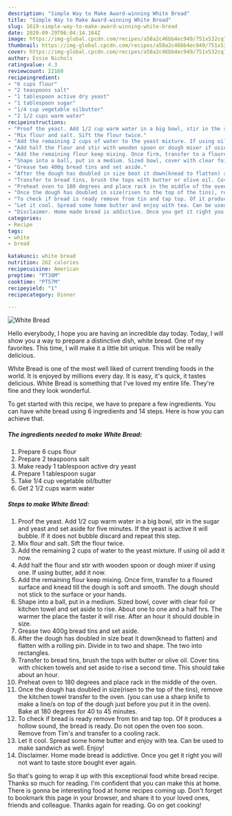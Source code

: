 ```yaml
---
description: "Simple Way to Make Award-winning White Bread"
title: "Simple Way to Make Award-winning White Bread"
slug: 1619-simple-way-to-make-award-winning-white-bread
date: 2020-09-29T06:04:14.164Z
image: https://img-global.cpcdn.com/recipes/a58a2c46bb4ec949/751x532cq70/white-bread-recipe-main-photo.jpg
thumbnail: https://img-global.cpcdn.com/recipes/a58a2c46bb4ec949/751x532cq70/white-bread-recipe-main-photo.jpg
cover: https://img-global.cpcdn.com/recipes/a58a2c46bb4ec949/751x532cq70/white-bread-recipe-main-photo.jpg
author: Essie Nichols
ratingvalue: 4.3
reviewcount: 22160
recipeingredient:
- "6 cups flour"
- "2 teaspoons salt"
- "1 tablespoon active dry yeast"
- "1 tablespoon sugar"
- "1/4 cup vegetable oilbutter"
- "2 1/2 cups warm water"
recipeinstructions:
- "Proof the yeast. Add 1/2 cup warm water in a big bowl, stir in the sugar and yeast and set aside for five minutes. If the yeast is active it will bubble. If it does not bubble discard and repeat this step."
- "Mix flour and salt. Sift the flour twice."
- "Add the remaining 2 cups of water to the yeast mixture. If using oil add it now."
- "Add half the flour and stir with wooden spoon or dough mixer if using one. If using butter, add it now."
- "Add the remaining flour keep mixing. Once firm, transfer to a floured surface and knead till the dough is soft and smooth. The dough should not stick to the surface or your hands."
- "Shape into a ball, put in a medium. Sized bowl, cover with clear foil or kitchen towel and set aside to rise. About one to one and a half hrs. The warmer the place the faster it will rise. After an hour it should double in size."
- "Grease two 400g bread tins and set aside."
- "After the dough has doubled in size beat it down(knead to flatten) and flatten with a rolling pin. Divide in to two and shape. The two into rectangles."
- "Transfer to bread tins, brush the tops with butter or olive oil. Cover tins with chicken towels and set aside to rise a second time. This should take about an hour."
- "Preheat oven to 180 degrees and place rack in the middle of the oven."
- "Once the dough has doubled in size(risen to the top of the tins), remove the kitchen towel transfer to the oven. (you can use a sharp knife to make a line/s on top of the dough just before you put it in the oven). Bake at 180 degrees for 40 to 45 minutes."
- "To check if bread is ready remove from tin and tap top. Of it produces a hollow sound, the bread is ready. Do not open the oven too soon. Remove from Tim&#39;s and transfer to a cooling rack."
- "Let it cool. Spread some home butter and enjoy with tea. Can be used to make sandwich as well. Enjoy!"
- "Disclaimer. Home made bread is addictive. Once you get it right you will not want to taste store bought ever again."
categories:
- Recipe
tags:
- white
- bread

katakunci: white bread 
nutrition: 262 calories
recipecuisine: American
preptime: "PT38M"
cooktime: "PT57M"
recipeyield: "1"
recipecategory: Dinner

---
```



![White Bread](https://img-global.cpcdn.com/recipes/a58a2c46bb4ec949/751x532cq70/white-bread-recipe-main-photo.jpg)

Hello everybody, I hope you are having an incredible day today. Today, I will show you a way to prepare a distinctive dish, white bread. One of my favorites. This time, I will make it a little bit unique. This will be really delicious.



White Bread is one of the most well liked of current trending foods in the world. It is enjoyed by millions every day. It is easy, it's quick, it tastes delicious. White Bread is something that I've loved my entire life. They're fine and they look wonderful.


To get started with this recipe, we have to prepare a few ingredients. You can have white bread using 6 ingredients and 14 steps. Here is how you can achieve that.

<!--inarticleads1-->

##### The ingredients needed to make White Bread:

1. Prepare 6 cups flour
1. Prepare 2 teaspoons salt
1. Make ready 1 tablespoon active dry yeast
1. Prepare 1 tablespoon sugar
1. Take 1/4 cup vegetable oil/butter
1. Get 2 1/2 cups warm water




<!--inarticleads2-->

##### Steps to make White Bread:

1. Proof the yeast. Add 1/2 cup warm water in a big bowl, stir in the sugar and yeast and set aside for five minutes. If the yeast is active it will bubble. If it does not bubble discard and repeat this step.
1. Mix flour and salt. Sift the flour twice.
1. Add the remaining 2 cups of water to the yeast mixture. If using oil add it now.
1. Add half the flour and stir with wooden spoon or dough mixer if using one. If using butter, add it now.
1. Add the remaining flour keep mixing. Once firm, transfer to a floured surface and knead till the dough is soft and smooth. The dough should not stick to the surface or your hands.
1. Shape into a ball, put in a medium. Sized bowl, cover with clear foil or kitchen towel and set aside to rise. About one to one and a half hrs. The warmer the place the faster it will rise. After an hour it should double in size.
1. Grease two 400g bread tins and set aside.
1. After the dough has doubled in size beat it down(knead to flatten) and flatten with a rolling pin. Divide in to two and shape. The two into rectangles.
1. Transfer to bread tins, brush the tops with butter or olive oil. Cover tins with chicken towels and set aside to rise a second time. This should take about an hour.
1. Preheat oven to 180 degrees and place rack in the middle of the oven.
1. Once the dough has doubled in size(risen to the top of the tins), remove the kitchen towel transfer to the oven. (you can use a sharp knife to make a line/s on top of the dough just before you put it in the oven). Bake at 180 degrees for 40 to 45 minutes.
1. To check if bread is ready remove from tin and tap top. Of it produces a hollow sound, the bread is ready. Do not open the oven too soon. Remove from Tim&#39;s and transfer to a cooling rack.
1. Let it cool. Spread some home butter and enjoy with tea. Can be used to make sandwich as well. Enjoy!
1. Disclaimer. Home made bread is addictive. Once you get it right you will not want to taste store bought ever again.




So that's going to wrap it up with this exceptional food white bread recipe. Thanks so much for reading. I'm confident that you can make this at home. There is gonna be interesting food at home recipes coming up. Don't forget to bookmark this page in your browser, and share it to your loved ones, friends and colleague. Thanks again for reading. Go on get cooking!
